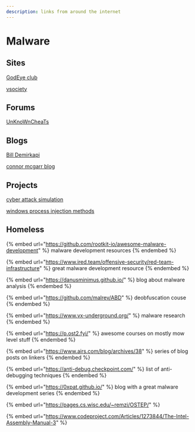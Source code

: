 ```yaml
---
description: links from around the internet
---
```


# Malware

## Sites

[GodEye club](https://web.archive.org/web/20211022221936/https://www.godeye.club/)

[vsociety](https://www.vicarius.io/vsociety/)

## Forums

[UnKnoWnCheaTs](https://www.unknowncheats.me/forum/index.php)

## Blogs

[Bill Demirkapi](https://billdemirkapi.me/)

[connor mcgarr blog](https://connormcgarr.github.io/)

## Projects

[cyber attack simulation](https://github.com/seal9055/cyber\_attack\_simulation)

[windows process injection methods](https://github.com/odzhan/injection)

## Homeless

{% embed url="https://github.com/rootkit-io/awesome-malware-development" %}
malware development resources
{% endembed %}

{% embed url="https://www.ired.team/offensive-security/red-team-infrastructure" %}
great malware development resource
{% endembed %}

{% embed url="https://danusminimus.github.io/" %}
blog about malware analysis
{% endembed %}

{% embed url="https://github.com/malrev/ABD" %}
deobfuscation couse
{% endembed %}

{% embed url="https://www.vx-underground.org/" %}
malware research
{% endembed %}

{% embed url="https://p.ost2.fyi/" %}
awesome courses on mostly mow level stuff
{% endembed %}

{% embed url="https://www.airs.com/blog/archives/38" %}
series of blog posts on linkers
{% endembed %}

{% embed url="https://anti-debug.checkpoint.com/" %}
list of anti-debugging techniques
{% endembed %}

{% embed url="https://0xpat.github.io/" %}
blog with a great malware development series
{% endembed %}

{% embed url="https://pages.cs.wisc.edu/~remzi/OSTEP/" %}

{% embed url="https://www.codeproject.com/Articles/1273844/The-Intel-Assembly-Manual-3" %}
